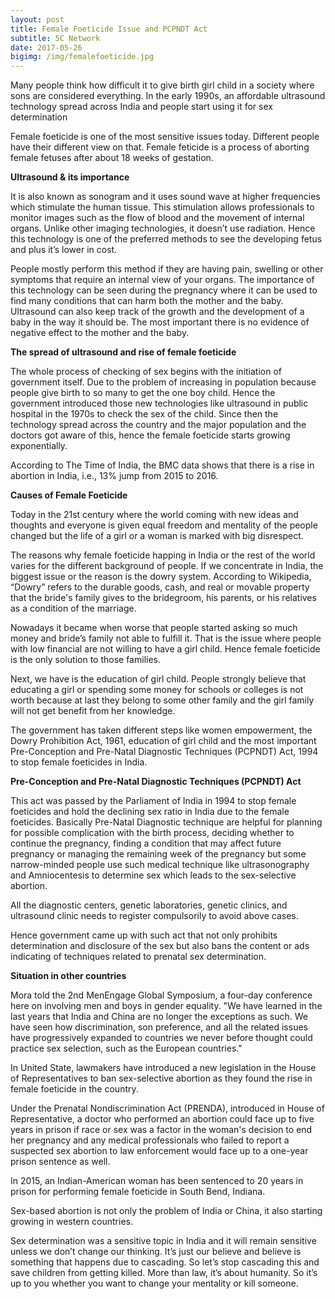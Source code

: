 ```yaml
---
layout: post
title: Female Foeticide Issue and PCPNDT Act
subtitle: 5C Network
date: 2017-05-26
bigimg: /img/femalefoeticide.jpg
---
```


Many people think how difficult it to give birth girl child in a society where sons are considered everything. In the early 1990s, an affordable ultrasound technology spread across India and people start using it for sex determination 

Female foeticide is one of the most sensitive issues today. Different people have their different view on that. Female feticide is a process of aborting female fetuses after about 18 weeks of gestation.

**Ultrasound & its importance**

It is also known as sonogram and it uses sound wave at higher frequencies which stimulate the human tissue. This stimulation allows professionals to monitor images such as the flow of blood and the movement of internal organs. Unlike other imaging technologies, it doesn’t use radiation. Hence this technology is one of the preferred methods to see the developing fetus and plus it’s lower in cost.

People mostly perform this method if they are having pain, swelling or other symptoms that require an internal view of your organs. The importance of this technology can be seen during the pregnancy where it can be used to find many conditions that can harm both the mother and the baby. Ultrasound can also keep track of the growth and the development of a baby in the way it should be. The most important there is no evidence of negative effect to the mother and the baby.   

**The spread of ultrasound and rise of female foeticide**

 The whole process of checking of sex begins with the initiation of government itself. Due to the problem of increasing in population because people give birth to so many to get the one boy child. Hence the government introduced those new technologies like ultrasound in public hospital in the 1970s to check the sex of the child. Since then the technology spread across the country and the major population and the doctors got aware of this, hence the female foeticide starts growing exponentially.
 
According to The Time of India, the BMC data shows that there is a rise in abortion in India, i.e., 13% jump from 2015 to 2016.   

**Causes of Female Foeticide**

Today in the 21st century where the world coming with new ideas and thoughts and everyone is given equal freedom and mentality of the people changed but the life of a girl or a woman is marked with big disrespect. 

The reasons why female foeticide happing in India or the rest of the world varies for the different background of people. If we concentrate in India, the biggest issue or the reason is the dowry system. According to Wikipedia, “Dowry” refers to the durable goods, cash, and real or movable property that the bride's family gives to the bridegroom, his parents, or his relatives as a condition of the marriage.

Nowadays it became when worse that people started asking so much money and bride’s family not able to fulfill it. That is the issue where people with low financial are not willing to have a girl child.  Hence female foeticide is the only solution to those families. 

 Next, we have is the education of girl child. People strongly believe that educating a girl or spending some money for schools or colleges is not worth because at last they belong to some other family and the girl family will not get benefit from her knowledge.
 
The government has taken different steps like women empowerment, the Dowry Prohibition Act, 1961, education of girl child and the most important Pre-Conception and Pre-Natal Diagnostic Techniques (PCPNDT) Act, 1994 to stop female foeticides in India. 

**Pre-Conception and Pre-Natal Diagnostic Techniques (PCPNDT) Act**

This act was passed by the Parliament of India in 1994 to stop female foeticides and hold the declining sex ratio in India due to the female foeticides. Basically Pre-Natal Diagnostic technique are helpful for planning for possible complication with the birth process, deciding whether to continue the pregnancy, finding a condition that may affect  future pregnancy or managing the remaining week of the pregnancy but some narrow-minded people use such medical technique like ultrasonography and Amniocentesis to determine sex which leads to the sex-selective abortion. 

All the diagnostic centers, genetic laboratories, genetic clinics, and ultrasound clinic needs to register compulsorily to avoid above cases. 

 Hence government came up with such act that not only prohibits determination and disclosure of the sex but also bans the content or ads indicating of techniques related to prenatal sex determination. 
 
**Situation in other countries**

Mora told the 2nd MenEngage Global Symposium, a four-day conference here on involving men and boys in gender equality. "We have learned in the last years that India and China are no longer the exceptions as such. We have seen how discrimination, son preference, and all the related issues have progressively expanded to countries we never before thought could practice sex selection, such as the European countries."

In United State, lawmakers have introduced a new legislation in the House of Representatives to ban sex-selective abortion as they found the rise in female foeticide in the country.

Under the Prenatal Nondiscrimination Act (PRENDA), introduced in House of Representative, a doctor who performed an abortion could face up to five years in prison if race or sex was a factor in the woman's decision to end her pregnancy and any medical professionals who failed to report a suspected sex abortion to law enforcement would face up to a one-year prison sentence as well.

In 2015, an Indian-American woman has been sentenced to 20 years in prison for performing female foeticide in South Bend, Indiana. 

Sex-based abortion is not only the problem of India or China, it also starting growing in western countries. 

Sex determination was a sensitive topic in India and it will remain sensitive unless we don’t change our thinking. It’s just our believe and believe is something that happens due to cascading.  So let’s stop cascading this and save children from getting killed. More than law, it’s about humanity. So it’s up to you whether you want to change your mentality or kill someone. 
